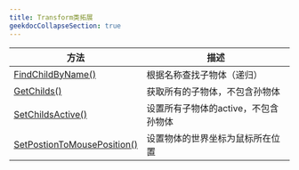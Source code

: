 ```yaml
---
title: Transform类拓展
geekdocCollapseSection: true
---
```


| 方法 | 描述 |
| - | - |
| [FindChildByName()](/WithWhatForUnity/ClassExtision/RectTransformExtision/FindChildByName) | 根据名称查找子物体（递归） |
| [GetChilds()](/WithWhatForUnity/ClassExtision/TransformExtision/GetChilds) | 获取所有的子物体，不包含孙物体 |
| [SetChildsActive()](/WithWhatForUnity/ClassExtision/RectTransformExtision/SetChildsActive) | 设置所有子物体的active，不包含孙物体 |
| [SetPostionToMousePosition()](/WithWhatForUnity/ClassExtision/TransformExtision/SetPostionToMousePosition) | 设置物体的世界坐标为鼠标所在位置 |